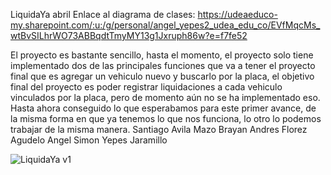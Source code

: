 LiquidaYa
abril
Enlace al diagrama de clases: https://udeaeduco-my.sharepoint.com/:u:/g/personal/angel_yepes2_udea_edu_co/EVfMqcMs_wtBvSILhrWO73ABBqdtTmyMY13g1Jxruph86w?e=f7fe52

El proyecto es bastante sencillo, hasta el momento, el proyecto solo tiene implementado dos de las principales funciones que va a tener el proyecto final que es agregar un vehiculo nuevo y buscarlo por la placa, el objetivo
final del proyecto es poder registrar liquidaciones a cada vehiculo vinculados por la placa, pero de momento aún no se ha implementado eso. Hasta ahora conseguido lo que esperabamos para este primer avance, de la misma
forma en que ya tenemos lo que nos funciona, lo otro lo podemos trabajar de la misma manera.
Santiago Avila Mazo
Brayan Andres Florez Agudelo
Angel Simon Yepes Jaramillo

![LiquidaYa v1](https://github.com/LiquidaYa/LiquidaYa-Lab1/assets/159499404/3f694975-546e-480a-aa52-1bd0f93be3cf)

